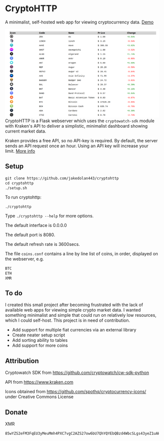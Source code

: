 # CryptoHTTP
A minimalist, self-hosted web app for viewing cryptocurrency data.
[Demo](http://135.181.148.230:38505/)

![enter image description here](https://raw.githubusercontent.com/jakedolan443/cryptohttp/main/screenshots/screenshot2.png)
CryptoHTTP is a Flask webserver which uses the `cryptowatch-sdk` module with Kraken's API to deliver a simplistic, minimalist dashboard showing current market data.

Kraken provides a free API, so no API-key is required. By default, the server sends an API request once an hour. Using an API key will increase your limit. [More info](https://support.kraken.com/hc/en-us/articles/360022839451-Generate-API-keys)

## Setup
```
git clone https://github.com/jakedolan443/cryptohttp
cd cryptohttp
./setup.sh
```
To run cryptohttp:
```
./cryptohttp
```
Type `./cryptohttp --help` for more options.

The default interface is 0.0.0.0

The default port is 8080.

The default refresh rate is 3600secs.

The file `coins.conf` contains a line by line list of coins, in order, displayed on the webserver, e.g.
```
BTC
ETH
XMR
```
## To do
I created this small project after becoming frustrated with the lack of available web apps for viewing simple crypto market data. I wanted something minimalist and simple that could run on relatively low resources, which I could self-host. This project is in need of contribution.
- Add support for multiple fiat currencies via an external library
- Create neater setup script
- Add sorting ability to tables
- Add support for more coins

## Attribution

Cryptowatch SDK from https://github.com/cryptowatch/cw-sdk-python

API from https://www.kraken.com

Icons obtained from https://github.com/spothq/cryptocurrency-icons/ under Creative Commons License 

## Donate
XMR
```
85wYZS2eFM3FqEU3yMeuMmh4PXC7vgC2AZS27ow6bU7QhYQYEbQBzd4WbcSLgs43yeZ1uAHRkGcn1Q6jRyNHcL881JoAyVG

